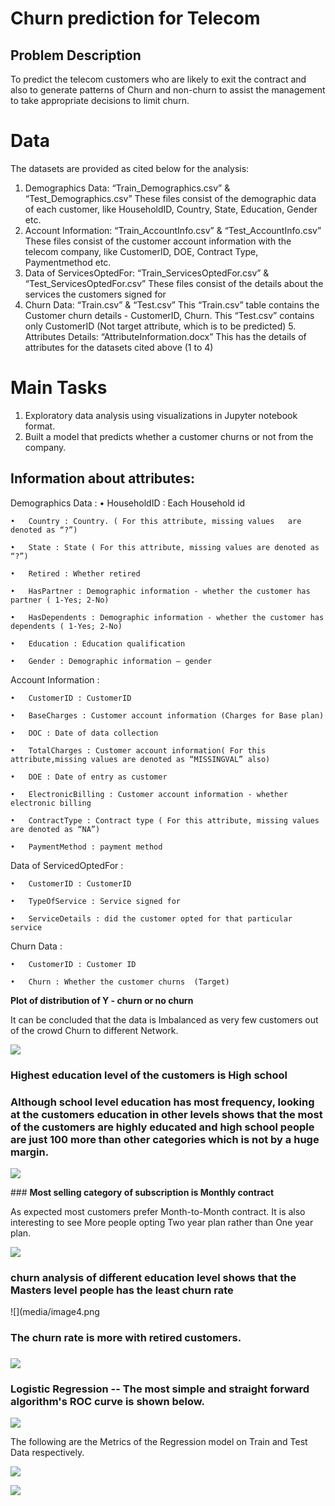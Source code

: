 ﻿# Churn prediction for Telecom
## Problem Description
To predict the telecom customers who are likely to exit the contract and also to generate patterns of Churn and non-churn to assist the management to take appropriate decisions to limit churn.

# Data
The datasets are provided as cited below for the analysis:

1. Demographics Data: “Train_Demographics.csv” & “Test_Demographics.csv” These files consist of the demographic data of each customer, like HouseholdID, Country, State, Education, Gender etc.
2. Account Information: “Train_AccountInfo.csv” & “Test_AccountInfo.csv” These files consist of the customer account information with the telecom company, like CustomerID, DOE, Contract Type, Paymentmethod etc.
3. Data of ServicesOptedFor: “Train_ServicesOptedFor.csv” & “Test_ServicesOptedFor.csv” These files consist of the details about the services the customers signed for
4. Churn Data: “Train.csv” & “Test.csv” This “Train.csv” table contains the Customer churn details - CustomerID, Churn. This “Test.csv” contains only CustomerID (Not target attribute, which is to be predicted)
    5. Attributes Details: “AttributeInformation.docx” This has the details of attributes for the datasets cited above (1 to 4)
    
    
# Main Tasks
1.	Exploratory data analysis using visualizations in Jupyter notebook format.
2.	Built a model that predicts whether a customer churns or not from the company.


## Information about attributes:

Demographics Data : 
	•	HouseholdID : Each Household id
	
	• 	Country : Country. ( For this attribute, missing values   are denoted as “?”)
	
	•	State : State ( For this attribute, missing values are denoted as “?”)
	
	•	Retired : Whether retired
	
	•	HasPartner : Demographic information - whether the customer has partner ( 1-Yes; 2-No)
	
	•	HasDependents : Demographic information - whether the customer has dependents ( 1-Yes; 2-No)
	
	•	Education : Education qualification
	
	•	Gender : Demographic information – gender


Account Information :

	•	CustomerID : CustomerID
	
 	• 	BaseCharges : Customer account information (Charges for Base plan)
	
	•	DOC : Date of data collection
	
	•	TotalCharges : Customer account information( For this attribute,missing values are denoted as “MISSINGVAL” also)
	
	•	DOE : Date of entry as customer
	
	•	ElectronicBilling : Customer account information - whether electronic billing
	
	•	ContractType : Contract type ( For this attribute, missing values are denoted as “NA”)
	
	•	PaymentMethod : payment method

Data of ServicedOptedFor : 

	•	CustomerID : CustomerID
	
	•	TypeOfService : Service signed for    
	
	•	ServiceDetails : did the customer opted for that particular service


Churn Data : 	

	•	CustomerID : Customer ID
	
	•	Churn : Whether the customer churns  (Target)

**Plot of distribution of Y - churn or no churn**

It can be concluded that the data is Imbalanced as very few customers
out of the crowd Churn to different Network.

![](media/image1.png) 

### Highest education level of the customers is High school

### Although school level education has most frequency, looking at the customers education in other levels shows that the most of the customers are highly educated and high school people are just 100 more than other categories which is not by a huge margin.

![](media/image2.png)

### **Most selling category of subscription is Monthly contract**

As expected most customers prefer Month-to-Month contract. It is also
interesting to see More people opting Two year plan rather than One year
plan.

![](media/image3.png)

### churn analysis of different education level shows that the Masters level people has the least churn rate 

![](media/image4.png


### The churn rate is more with retired customers.

### ![](media/image5.png) 

### Logistic Regression -- The most simple and straight forward algorithm's ROC curve is shown below.


![](media/image6.png)

The following are the Metrics of the
Regression model on Train and Test Data respectively.

![](media/image7.png)
 
![](media/image8.png) 

